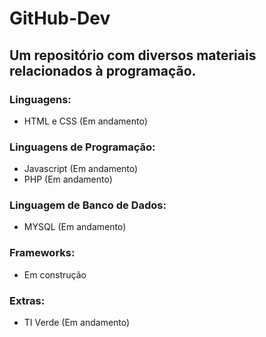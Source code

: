 # GitHub-Dev
## Um repositório com diversos materiais relacionados à programação.

### Linguagens:
* HTML e CSS (Em andamento)

### Linguagens de Programação:
* Javascript (Em andamento)
* PHP (Em andamento)

### Linguagem de Banco de Dados:
* MYSQL (Em andamento)

### Frameworks:
* Em construção

### Extras:
* TI Verde (Em andamento)
